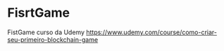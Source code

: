 # FisrtGame
FistGame curso da Udemy  https://www.udemy.com/course/como-criar-seu-primeiro-blockchain-game
